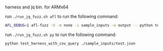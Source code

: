 harness and jq bin. for ARMx64


run ```./run_jq_fuzz.sh afl```
to run the following command:
```bash
AFL_DEBUG=1 afl-fuzz -U -m none -i sample_inputs -o output -- python test_harness_with_cov_query.py @@
```

run ```./run_jq_fuzz.sh py```
to run the following command:
```bash
python test_harness_with_cov_query ./sample_inputs/test.json
```
